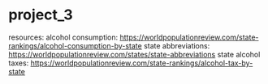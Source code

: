 # project_3

resources: 
alcohol consumption: https://worldpopulationreview.com/state-rankings/alcohol-consumption-by-state
state abbreviations: https://worldpopulationreview.com/states/state-abbreviations
state alcohol taxes: https://worldpopulationreview.com/state-rankings/alcohol-tax-by-state
